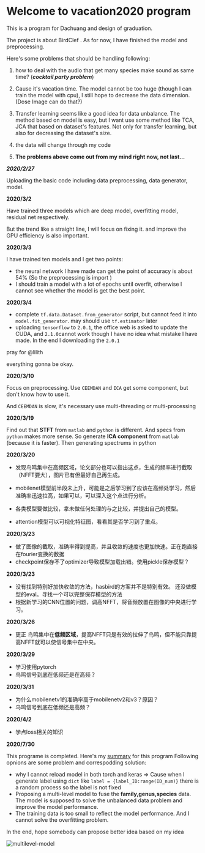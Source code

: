 # Welcome to vacation2020 program																																																																																																																																																																																																																																																																																																																																																																																																																																																																																																																																																																																																																																																																																																																																																																																																																																																																																																																																																																																																																																																																																																																																																																																																																																																																																																																																																																																																																																				

  

  This is a program for Dachuang and design of graduation. 

  The project is about BirdClef . As for now, I have finished the model and preprocessing.

  Here's some   problems that should be handling following:

1. how to deal with the audio that get many species make sound as same time? (***cocktail party problem***)

2. Cause it's vacation time. The model cannot be too huge (though I can train the model with cpu), I still hope to decrease the data dimension.(Dose Image can do that?)

3. Transfer learning seems like a good idea for data unbalance. The method based on model is easy, but I want use some method like TCA, JCA that based on dataset's features. Not only for transfer learning, but also for decreasing the dataset's size.

4. the data will change through my code 

5. **The problems above come out from my mind right now, not last...**

   

***2020/2/27***

Uploading the basic code including data preprocessing, data generator, model.

**2020/3/2**

Have trained three models which are deep model, overfitting model, residual net respectively.

But the trend like a straight line, I will focus on fixing it. and improve the GPU efficiency is also important.

**2020/3/3**

I have trained ten models and I get two points:

- the neural network I have made can get the point of accuracy is about 54% (So the preprocessing is import )
- I should train a model with a lot of epochs until overfit, otherwise I cannot see whether the model is get the best point.

**2020/3/4**

- complete `tf.data.Dataset.from_generator` script, but cannot feed it into `model.fit_generator`. may should use `tf.estimator` later
- uploading `tensorflow` to `2.0.1`, the office web is asked to update the CUDA, and `2.1.0`cannot work though I have no idea what mistake I have made. In the end I downloading the `2.0.1`

pray for @lilith 

everything  gonna be okay.

**2020/3/10**

Focus on preprocessing. Use  `CEEMDAN` and `ICA` get some component, but don't know how to use it.

And `CEEMDAN` is slow, it's necessary use multi-threading or multi-processing

**2020/3/19**

Find out that **STFT** from `matlab` and `python` is different. And specs from `python` makes more sense. So generate **ICA component** from `matlab ` (because it is faster). Then generating spectrums in python

**2020/3/20**

- 发现鸟鸣集中在高频区域，论文部分也可以指出这点，生成的频率进行截取（NFFT要大），图片已有但最好自己再生成。

- mobilenet模型前半段未上升，可能是之后学习到了应该在高频处学习，然后准确率迅速拉高，如果可以，可以深入这个点进行分析。

- 各类模型要做比较，拿未做任何处理的与之比较，并提出自己的模型。

- attention模型可以可视化特征图，看看其是否学习到了重点。

  

**2020/3/23**

- 做了图像的截取，准确率得到提高，并且收敛的速度也更加快速。正在跑直接在fourier变换的数据
- checkpoint保存不了optimizer导致模型加载出错。使用pickle保存模型？

**2020/3/23**

- 没有找到特别好加快收敛的方法，hasbird的方案并不是特别有效。 还没做模型的eval。寻找一个可以完整保存模型的方法
- 根据新学习的CNN位置的问题，调高NFFT，将音频放置在图像的中央进行学习。

**2020/3/26**

- 更正 鸟鸣集中在**低频区域**，提高NFFT只是有效的拉伸了鸟鸣，但不能只靠提高NFFT就可以使信号集中在中央。

**2020/3/29**

- 学习使用pytorch
- 鸟鸣信号到底在低频还是在高频？

**2020/3/31**

- 为什么mobilenetv1的准确率高于mobilenetv2和v3？原因？
- 鸟鸣信号到底在低频还是高频？

**2020/4/2**

- 学点loss相关的知识


**2020/7/30**

 This programe is completed. 
 Here's my [summary](https://discourse.aicrowd.com/t/a-little-thought-about-model/3337) for this program
 Following opnions are some problem and correspodding solution:
 - why I cannot reload model in both torch and keras => Cause when I generate label using `dict` like `label = {label_ID:range(ID_num)}` there is a random process so the label is not fixed 
 - Proposing a multi-level model to fuse the **family,genus,species** data. The model is supposed to solve the unbalanced data problem and improve the model performance.
 - The training data is too small to reflect the model performance. And I cannot solve the overfitting problem.
 
 In the end, hope somebody can propose better idea based on my idea 
 
 ![multilevel-model](https://discourse.aicrowd.com/uploads/default/original/2X/9/990232fbd3f7927769fbcfacb6d14cb9fd269661.png)

